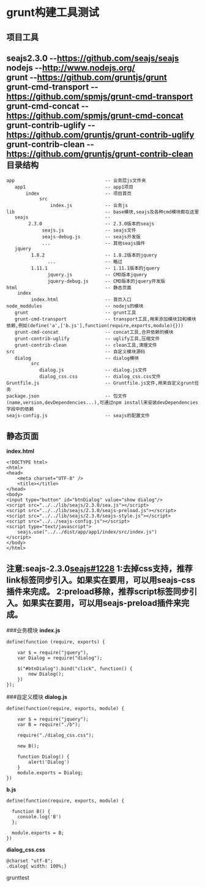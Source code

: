 grunt构建工具测试
=========
项目工具
---------
seajs2.3.0                 --https://github.com/seajs/seajs     
nodejs                     --http://www.nodejs.org/      
grunt                      --https://github.com/gruntjs/grunt	
grunt-cmd-transport  	   --https://github.com/spmjs/grunt-cmd-transport  
grunt-cmd-concat  	      --https://github.com/spmjs/grunt-cmd-concat  
grunt-contrib-uglify	      --https://github.com/gruntjs/grunt-contrib-uglify  
grunt-contrib-clean	      --https://github.com/gruntjs/grunt-contrib-clean   
目录结构
---------
```
app                                 -- 业务层js文件夹
   app1                             -- app1项目
       index                        -- 项目首页
            src                     
                index.js            -- 业务js
lib                                 -- base模块,seajs及各种cmd模块都在这里
   seajs                            --
        2.3.0                       -- 2.3.0版本的seajs
             seajs.js               -- seajs文件
             seajs-debug.js         -- seajs开发版
             ...                    -- 其他seajs插件
   jquery
         1.8.2                      -- 1.8.2版本的jquery
               ...                  -- 略过
         1.11.1                     -- 1.11.1版本的jquery
               jquery.js            -- CMD版本jquery
               jquery-debug.js      -- CMD版本的jquery开发版
html                                -- 静态页面
    index   
         index.html                 -- 首页入口
node_moddules                       -- nodejs的模块
   grunt                            -- grunt工具
   grunt-cmd-transport              -- transport工具,用来添加模块ID和模块依赖,例如(define('a',['b.js'],function(require,exports,module){}))
   grunt-cmd-concat                 -- concat工具,合并依赖的模块
   grunt-contrib-uglify             -- uglify工具,压缩文件
   grunt-contrib-clean              -- clean工具,清理文件
src                                 -- 自定义模块源码
   dialog                           -- dialog模块   
         src
            dialog.js               -- dialog.js文件
            dialog_css.css          -- dialog_css.css文件
Gruntfile.js                        -- Gruntfile.js文件,用来自定义grunt任务
package.json                        -- 包文件(name,version,devDependencies...),可通过npm install来安装devDependencies字段中的依赖
seajs-config.js                     -- seajs的配置文件
```
静态页面
--------
**index.html**
```
<!DOCTYPE html>
<html>
<head>
    <meta charset="UTF-8" />
    <title></title>
</head>
<body>
<input type="button" id="btnDialog" value="show dialog"/>
<script src="../../lib/seajs/2.3.0/sea.js"></script>
<script src="../../lib/seajs/2.3.0/seajs-preload.js"></script>
<script src="../../lib/seajs/2.3.0/seajs-style.js"></script>
<script src="../../seajs-config.js"></script>
<script type="text/javascript">
    seajs.use("../../dist/app/app1/index/src/index.js")
</script>
</body>
</html>
```
注意:seajs-2.3.0[seajs#1228](https://github.com/seajs/seajs/issues/1228)
1:去掉css支持，推荐link标签同步引入。如果实在要用，可以用seajs-css插件来完成。
2:preload移除，推荐script标签同步引入。如果实在要用，可以用seajs-preload插件来完成。
---------
###业务模块
**index.js**
```
define(function (require, exports) {
  
    var $ = require("jquery"),
    var Dialog = require("dialog");

    $("#btnDialog").bind("click", function() {
        new Dialog();
    })
});
```
###自定义模块
**dialog.js**
```
define(function(require, exports, module) {

    var $ = require("jquery");
    var B = require("./b");
    
    require("./dialog_css.css");
    
    new B();
    
    function Dialog() {  
        alert('Dialog')
    }
    module.exports = Dialog;
})
```
**b.js**
```
define(function(require, exports, module) {

  function B() {
    console.log('B')
  };

  module.exports = B;
})
```
**dialog_css.css**
```
@charset "utf-8";
.dialog{ width: 100%;}
```
grunttest
